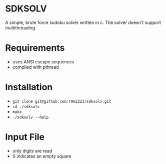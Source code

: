 # SDKSOLV
A simple, brute force sudoku solver written in c. The solver doesn't support multithreading.

# Requirements
- uses ANSI escape sequences
- compiled with pthread

# Installation
- `git clone git@github.com:T0m2223/sdksolv.git`
- `cd ./sdksolv`
- `make`
- `./sdksolv --help`

# Input File
- only digits are read
- 0 indicates an empty square
